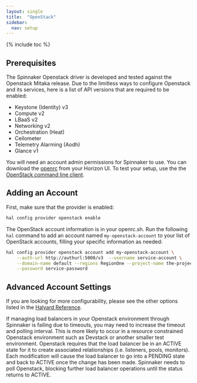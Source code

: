 ```yaml
---
layout: single
title:  "OpenStack"
sidebar:
  nav: setup
---
```


{% include toc %}

## Prerequisites

The Spinnaker Openstack driver is developed and tested against the Openstack Mitaka release.
Due to the limitless ways to configure Openstack and its services,
here is a list of API versions that are required to be enabled:

* Keystone (Identity) v3
* Compute v2
* LBaaS v2
* Networking v2
* Orchestration (Heat)
* Ceilometer
* Telemetry Alarming (Aodh)
* Glance v1

You will need an account admin permissions for Spinnaker to use. You can download the [openrc](https://docs.openstack.org/user-guide/common/cli-set-environment-variables-using-openstack-rc.html) from your Horizon UI. To test your setup, use the the [OpenStack command line client](https://docs.openstack.org/developer/python-openstackclient/).

## Adding an Account

First, make sure that the provider is enabled:

```bash
hal config provider openstack enable
```

The OpenStack account information is in your openrc.sh. Run the following `hal` command to add an account named `my-openstack-account` to your list of OpenStack accounts, filling your specific information as needed:


```bash
hal config provider openstack account add my-openstack-account \
    --auth-url http://authurl:5000/v3  --username service-account \
    --domain-name default --regions RegionOne --project-name the-project \
    --password service-password
```

## Advanced Account Settings

If you are looking for more configurability, please see the other options
listed in the [Halyard
Reference](/reference/halyard/commands#hal-config-provider-openstack-account-add).

If managing load balancers in your Openstack environment through Spinnaker is failing due to timeouts, you may need to increase the timeout and polling interval.
This is more likely to occur in a resource constrained Openstack environment such as Devstack or another smaller test environment.
Openstack requires that the load balancer be in an ACTIVE state for it to create associated relationships (i.e. listeners, pools, monitors).
Each modification will cause the load balancer to go into a PENDING state and back to ACTIVE once the change has been made.
Spinnaker needs to poll Openstack, blocking further load balancer operations until the status returns to ACTIVE.
